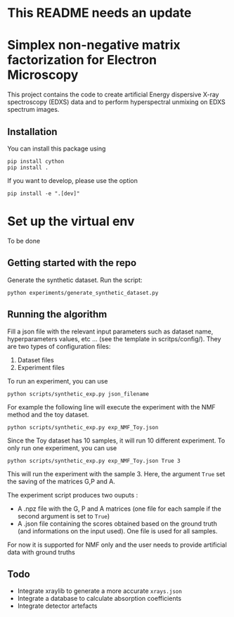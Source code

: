 # This README needs an update

# Simplex non-negative matrix factorization for Electron Microscopy
This project contains the code to create artificial Energy dispersive X-ray spectroscopy (EDXS) data and to perform hyperspectral unmixing on EDXS spectrum images.


## Installation
You can install this package using
```
pip install cython
pip install .
```

If you want to develop, please use the option
```
pip install -e ".[dev]" 
```

# Set up the virtual env

To be done

## Getting started with the repo
Generate the synthetic dataset. Run the script:
```
python experiments/generate_synthetic_dataset.py
```

## Running the algorithm
Fill a json file with the relevant input parameters such as dataset name, hyperparameters values, etc ... (see the template in scritps/config/). They are two types of configuration files:
1. Dataset files
2. Experiment files

To run an experiment, you can use 
```
python scripts/synthetic_exp.py json_filename
```
For example the following line will execute the experiment with the NMF method and the toy dataset.
```
python scripts/synthetic_exp.py exp_NMF_Toy.json
```
Since the Toy dataset has 10 samples, it will run 10 different experiment. To only run one experiment, you can use
```
python scripts/synthetic_exp.py exp_NMF_Toy.json True 3
```
This will run the experiment with the sample 3. Here, the argument `True` set the saving of the matrices G,P and A.

The experiment script produces two ouputs : 
* A .npz file with the G, P and A matrices (one file for each sample if the second argument is set to `True`)
* A .json file containing the scores obtained based on the ground truth (and informations on the input used). One file is used for all samples.


For now it is supported for NMF only and the user needs to provide artificial data with ground truths

## Todo
* Integrate xraylib to generate a more accurate `xrays.json`
* Integrate a database to calculate absorption coefficients
* Integrate detector artefacts 
